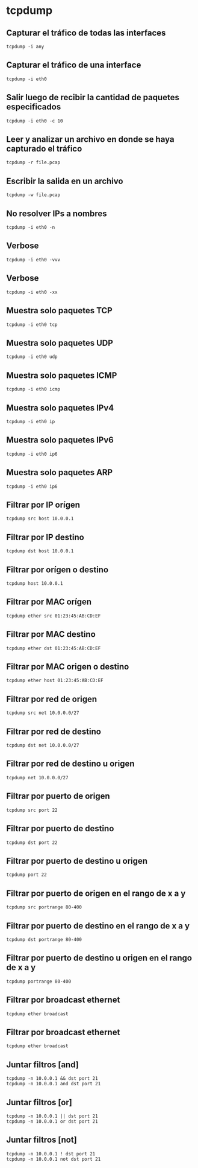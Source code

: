 # tcpdump

## Capturar el tráfico de todas las interfaces

	tcpdump -i any

## Capturar el tráfico de una interface

	tcpdump -i eth0

## Salir luego de recibir la cantidad de paquetes especificados

	tcpdump -i eth0 -c 10

## Leer y analizar un archivo en donde se haya capturado el tráfico

	tcpdump -r file.pcap	

## Escribir la salida en un archivo

	tcpdump -w file.pcap	

## No resolver IPs a nombres

	tcpdump -i eth0 -n

## Verbose

	tcpdump -i eth0 -vvv

## Verbose

	tcpdump -i eth0 -xx

## Muestra solo paquetes TCP

	tcpdump -i eth0 tcp

## Muestra solo paquetes UDP

	tcpdump -i eth0 udp

## Muestra solo paquetes ICMP

	tcpdump -i eth0 icmp

## Muestra solo paquetes IPv4

	tcpdump -i eth0 ip

## Muestra solo paquetes IPv6

	tcpdump -i eth0 ip6

## Muestra solo paquetes ARP

	tcpdump -i eth0 ip6

## Filtrar por IP orígen

	tcpdump src host 10.0.0.1

## Filtrar por IP destino

	tcpdump dst host 10.0.0.1

## Filtrar por orígen o destino

	tcpdump host 10.0.0.1

## Filtrar por MAC orígen

	tcpdump ether src 01:23:45:AB:CD:EF

## Filtrar por MAC destino

	tcpdump ether dst 01:23:45:AB:CD:EF

## Filtrar por MAC origen o destino

	tcpdump ether host 01:23:45:AB:CD:EF

## Filtrar por red de origen

	tcpdump src net 10.0.0.0/27

## Filtrar por red de destino

	tcpdump dst net 10.0.0.0/27

## Filtrar por red de destino u origen

	tcpdump net 10.0.0.0/27

## Filtrar por puerto de origen

	tcpdump src port 22

## Filtrar por puerto de destino

	tcpdump dst port 22

## Filtrar por puerto de destino u origen

	tcpdump port 22

## Filtrar por puerto de origen en el rango de x a y

	tcpdump src portrange 80-400

## Filtrar por puerto de destino en el rango de x a y

	tcpdump dst portrange 80-400

## Filtrar por puerto de destino u origen en el rango de x a y

	tcpdump portrange 80-400

## Filtrar por broadcast ethernet

	tcpdump ether broadcast

## Filtrar por broadcast ethernet

	tcpdump ether broadcast

## Juntar filtros [and]
	
	tcpdump -n 10.0.0.1 && dst port 21
	tcpdump -n 10.0.0.1 and dst port 21

## Juntar filtros [or]
	
	tcpdump -n 10.0.0.1 || dst port 21
	tcpdump -n 10.0.0.1 or dst port 21

## Juntar filtros [not]

	tcpdump -n 10.0.0.1 ! dst port 21
	tcpdump -n 10.0.0.1 not dst port 21
